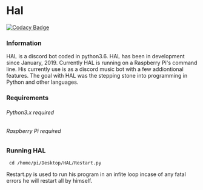 # Hal


[![Codacy Badge](https://app.codacy.com/project/badge/Grade/f847011b6ed34c468d01863313b11e72)](https://www.codacy.com?utm_source=github.com&amp;utm_medium=referral&amp;utm_content=Darkarea51/Picking-Flowers-MAZE&amp;utm_campaign=Badge_Grade)

### Information 
HAL is a discord bot coded in python3.6. HAL has been in development since January, 2019. Currently HAL is running on a Raspberry Pi's command line. His currently use is as a discord music bot with a few addiontional features. The goal with HAL was the stepping stone into programming in Python and other languages. 

### Requirements
###### Python3.x required 
###### Raspberry Pi required 

### Running HAL

```  cd /home/pi/Desktop/HAL/Restart.py ```

Restart.py is used to run his program in an infite loop incase of any fatal errors he will restart all by himself.


